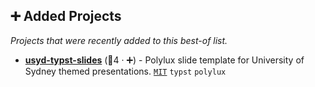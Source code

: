 ## ➕ Added Projects

_Projects that were recently added to this best-of list._

- <b><a href="https://github.com/juraph-dev/usyd-slides-typst">usyd-typst-slides</a></b> (🥉4 · ➕) - Polylux slide template for University of Sydney themed presentations. <code><a href="http://bit.ly/34MBwT8">MIT</a></code> <code>typst</code> <code>polylux</code>

